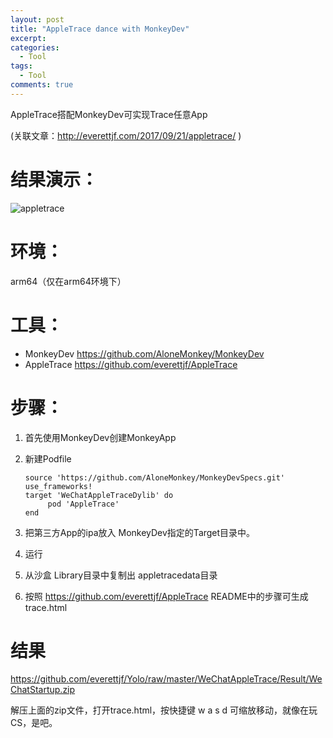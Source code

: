 ```yaml
---
layout: post
title: "AppleTrace dance with MonkeyDev"
excerpt: 
categories:
  - Tool
tags:
  - Tool
comments: true
---
```


AppleTrace搭配MonkeyDev可实现Trace任意App

(关联文章：http://everettjf.com/2017/09/21/appletrace/ )

# 结果演示：

![appletrace](http://everettjf.github.io/stuff/appletrace/appletrace.gif)


# 环境：
arm64（仅在arm64环境下）

# 工具：

- MonkeyDev https://github.com/AloneMonkey/MonkeyDev
- AppleTrace https://github.com/everettjf/AppleTrace

# 步骤：

1. 首先使用MonkeyDev创建MonkeyApp
2. 新建Podfile

    ```
    source 'https://github.com/AloneMonkey/MonkeyDevSpecs.git'
    use_frameworks!
    target 'WeChatAppleTraceDylib' do
         pod 'AppleTrace'
    end
    ```
3. 把第三方App的ipa放入 MonkeyDev指定的Target目录中。
4. 运行
5. 从沙盒 Library目录中复制出 appletracedata目录
6. 按照 https://github.com/everettjf/AppleTrace README中的步骤可生成 trace.html

# 结果

https://github.com/everettjf/Yolo/raw/master/WeChatAppleTrace/Result/WeChatStartup.zip

解压上面的zip文件，打开trace.html，按快捷键 w a s d 可缩放移动，就像在玩 CS，是吧。

